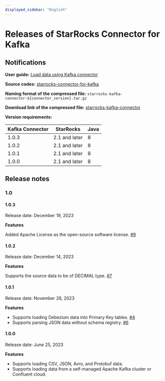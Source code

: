```yaml
---
displayed_sidebar: "English"
---
```


# Releases of StarRocks Connector for Kafka

## Notifications

**User guide:** [Load data using Kafka connector](../loading/Kafka-connector-starrocks.md)

**Source codes:** [starrocks-connector-for-kafka](https://github.com/StarRocks/starrocks-connector-for-kafka)

**Naming format of the compressed file:** `starrocks-kafka-connector-${connector_version}.tar.gz`

**Download link of the compressed file:** [starrocks-kafka-connector](https://github.com/StarRocks/starrocks-connector-for-kafka/releases)

**Version requirements:**

| Kafka Connector | StarRocks | Java |
| --------------- | --------- | ---- |
| 1.0.3           | 2.1 and later | 8    |
| 1.0.2           | 2.1 and later | 8    |
| 1.0.1           | 2.1 and later | 8    |
| 1.0.0           | 2.1 and later | 8    |

## Release notes

### 1.0

#### 1.0.3

Release date: December 19, 2023

**Features**

Added Apache License as the open-source software license. [#9](https://github.com/StarRocks/starrocks-connector-for-kafka/pull/9)

#### 1.0.2

Release date: December 14, 2023

**Features**

Supports the source data to be of DECIMAL type. [#7](https://github.com/StarRocks/starrocks-connector-for-kafka/pull/7)

#### 1.0.1

Release date: November 28, 2023

**Features**

- Supports loading Debezium data into Primary Key tables. [#4](https://github.com/StarRocks/starrocks-connector-for-kafka/pull/4)
- Supports parsing JSON data without schema registry. [#6](https://github.com/StarRocks/starrocks-connector-for-kafka/pull/6)

#### 1.0.0

Release date: June 25, 2023

**Features**

- Supports loading CSV, JSON, Avro, and Protobuf data.
- Supports loading data from a self-managed Apache Kafka cluster or Confluent cloud.
